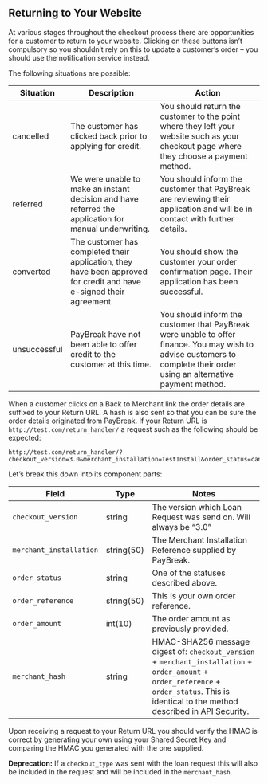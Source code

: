## Returning to Your Website

At various stages throughout the checkout process there are opportunities for
a customer to return to your website. Clicking on these buttons isn’t
compulsory so you shouldn’t rely on this to update a customer’s order – you
should use the notification service instead.

The following situations are possible:

Situation | Description | Action
--- | --- | ---
cancelled | The customer has clicked back prior to applying for credit. | You should return the customer to the point where they left your website such as your checkout page where they choose a payment method.
referred | We were unable to make an instant decision and have referred the application for manual underwriting. | You should inform the customer that PayBreak are reviewing their application and will be in contact with further details.
converted | The customer has completed their application, they have been approved for credit and have e-signed their agreement. | You should show the customer your order confirmation page. Their application has been successful.
unsuccessful | PayBreak have not been able to offer credit to the customer at this time. | You should inform the customer that PayBreak were unable to offer finance. You may wish to advise customers to complete their order using an alternative payment method.

When a customer clicks on a Back to Merchant link the order details are
suffixed to your Return URL. A hash is also sent so that you can be sure the
order details originated from PayBreak. If your Return URL is
`http://test.com/return_handler/` a request such as the following should be
expected:

```
http://test.com/return_handler/?checkout_version=3.0&merchant_installation=TestInstall&order_status=cancelled&order_reference=1330618803&order_amount=29995&merchant_hash=7fc19b44e142e698ec7e0b527d0
```

Let’s break this down into its component parts:

Field | Type | Notes
--- | --- | ---
`checkout_version` | string | The version which Loan Request was send on. Will always be “3.0”
`merchant_installation` | string(50)| The Merchant Installation Reference supplied by PayBreak.
`order_status` | string | One of the statuses described above.
`order_reference` | string(50) | This is your own order reference.
`order_amount` | int(10) | The order amount as previously provided.
`merchant_hash` | string | HMAC-SHA256 message digest of: `checkout_version` + `merchant_installation` + `order_amount` + `order_reference` + `order_status`. This is identical to the method described in [API Security](#api-security).

Upon receiving a request to your Return URL you should verify the HMAC is
correct by generating your own using your Shared Secret Key and comparing the
HMAC you generated with the one supplied.

**Deprecation:** If a `checkout_type` was sent with the loan request this will also be included
in the request and will be included in the `merchant_hash`.
